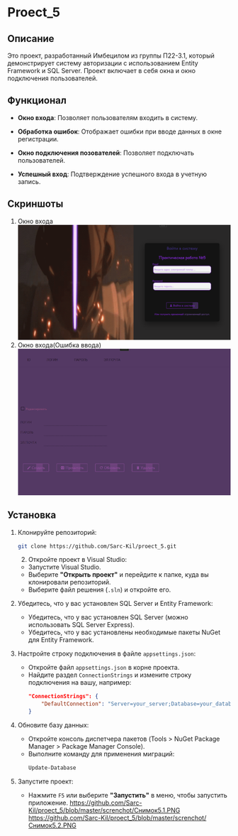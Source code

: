 
# Proect_5

## Описание

Это проект, разработанный Имбецилом из группы П22-3.1, который демонстрирует систему авторизации с использованием Entity Framework и SQL Server. Проект включает в себя окна и окно подключения пользователей.

## Функционал

- **Окно входа**: Позволяет пользователям входить в систему.

- **Обработка ошибок**: Отображает ошибки при вводе данных в окне регистрации.
- **Окно подключения позователей**: Позволяет подключать пользователей.
- **Успешный вход**: Подтверждение успешного входа в учетную запись.


## Скриншоты

   1. Окно входа
![](https://github.com/Sarc-Kil/proect_5/blob/master/screnchot/Снимок5.1.PNG)
   2. Окно входа(Ошибка ввода)
![](https://github.com/Sarc-Kil/proect_5/blob/master/screnchot/Снимок5.2.PNG)
      
## Установка

1. Клонируйте репозиторий:
   ```bash
   git clone https://github.com/Sarc-Kil/proect_5.git
    ```
   2. Откройте проект в Visual Studio:
   - Запустите Visual Studio.
   - Выберите **"Открыть проект"** и перейдите к папке, куда вы клонировали репозиторий.
   - Выберите файл решения (`.sln`) и откройте его.

3. Убедитесь, что у вас установлен SQL Server и Entity Framework:
   - Убедитесь, что у вас установлен SQL Server (можно использовать SQL Server Express).
   - Убедитесь, что у вас установлены необходимые пакеты NuGet для Entity Framework.

4. Настройте строку подключения в файле `appsettings.json`:
   - Откройте файл `appsettings.json` в корне проекта.
   - Найдите раздел `ConnectionStrings` и измените строку подключения на вашу, например:
     ```json
     "ConnectionStrings": {
         "DefaultConnection": "Server=your_server;Database=your_database;User   Id=your_username;Password=your_password;"
     }
     ```

5. Обновите базу данных:
   - Откройте консоль диспетчера пакетов (Tools > NuGet Package Manager > Package Manager Console).
   - Выполните команду для применения миграций:
     ```bash
     Update-Database
     ```

6. Запустите проект:
   - Нажмите `F5` или выберите **"Запустить"** в меню, чтобы запустить приложение.
https://github.com/Sarc-Kil/proect_5/blob/master/screnchot/Снимок5.1.PNG
https://github.com/Sarc-Kil/proect_5/blob/master/screnchot/Снимок5.2.PNG
